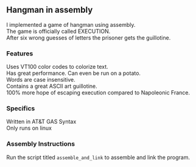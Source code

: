 ## Hangman in assembly

I implemented a game of hangman using assembly.  
The game is officially called EXECUTION.  
After six wrong guesses of letters the prisoner gets the guillotine.  

### Features

Uses VT100 color codes to colorize text.  
Has great performance.  Can even be run on a potato.  
Words are case insensitive.  
Contains a great ASCII art guillotine.  
100% more hope of escaping execution compared to Napoleonic France.  

### Specifics

Written in AT&T GAS Syntax  
Only runs on linux  

### Assembly Instructions

Run the script titled ```assemble_and_link``` to assemble and link the program.
